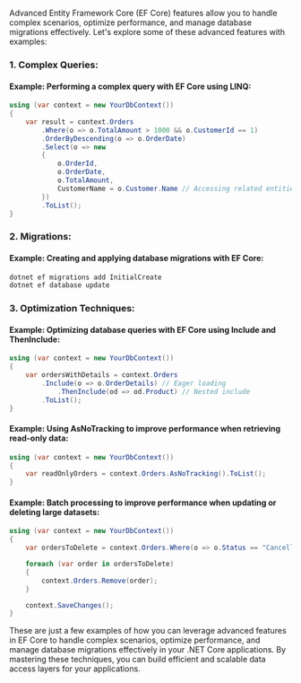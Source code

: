 Advanced Entity Framework Core (EF Core) features allow you to handle complex scenarios, optimize performance, and manage database migrations effectively. Let's explore some of these advanced features with examples:

### 1. Complex Queries:

#### Example: Performing a complex query with EF Core using LINQ:

```csharp
using (var context = new YourDbContext())
{
    var result = context.Orders
        .Where(o => o.TotalAmount > 1000 && o.CustomerId == 1)
        .OrderByDescending(o => o.OrderDate)
        .Select(o => new
        {
            o.OrderId,
            o.OrderDate,
            o.TotalAmount,
            CustomerName = o.Customer.Name // Accessing related entities
        })
        .ToList();
}
```

### 2. Migrations:

#### Example: Creating and applying database migrations with EF Core:

```bash
dotnet ef migrations add InitialCreate
dotnet ef database update
```

### 3. Optimization Techniques:

#### Example: Optimizing database queries with EF Core using Include and ThenInclude:

```csharp
using (var context = new YourDbContext())
{
    var ordersWithDetails = context.Orders
        .Include(o => o.OrderDetails) // Eager loading
            .ThenInclude(od => od.Product) // Nested include
        .ToList();
}
```

#### Example: Using AsNoTracking to improve performance when retrieving read-only data:

```csharp
using (var context = new YourDbContext())
{
    var readOnlyOrders = context.Orders.AsNoTracking().ToList();
}
```

#### Example: Batch processing to improve performance when updating or deleting large datasets:

```csharp
using (var context = new YourDbContext())
{
    var ordersToDelete = context.Orders.Where(o => o.Status == "Cancelled").ToList();

    foreach (var order in ordersToDelete)
    {
        context.Orders.Remove(order);
    }

    context.SaveChanges();
}
```

These are just a few examples of how you can leverage advanced features in EF Core to handle complex scenarios, optimize performance, and manage database migrations effectively in your .NET Core applications. By mastering these techniques, you can build efficient and scalable data access layers for your applications.